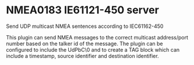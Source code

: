 # NMEA0183 IE61121-450 server
Send UDP multicast NMEA sentences according to IEC61162-450

This plugin can send NMEA messages to the correct multicast address/port number based on the talker id of the message. The plugin can be configured to include the UdPbC\0 and to create a TAG block which can include a timestamp, source identifier and destination identifier.
